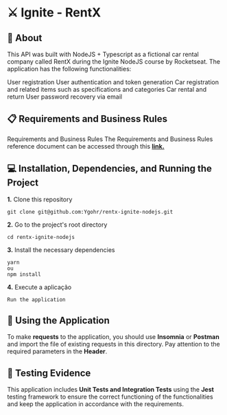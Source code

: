 # ⚔️ Ignite - RentX


## :pushpin: About
This API was built with NodeJS + Typescript as a fictional car rental company called RentX during the Ignite NodeJS course by Rocketseat.
The application has the following functionalities:

User registration
User authentication and token generation
Car registration and related items such as specifications and categories
Car rental and return
User password recovery via email

## 📋 Requirements and Business Rules
Requirements and Business Rules
The Requirements and Business Rules reference document can be accessed through this  [**link.**](https://www.notion.so/Requisitos-e-Regras-de-Neg-cio-RentX-5aefdddde3304896a6e10e2f5b3c98f7)

## 💻 Installation, Dependencies, and Running the Project
**1.** Clone this repository
```
git clone git@github.com:Ygohr/rentx-ignite-nodejs.git
``` 
**2.** Go to the project's root directory
```
cd rentx-ignite-nodejs
``` 
**3.**  Install the necessary dependencies
```
yarn 
ou
npm install
```
**4.** Execute a aplicação
```
Run the application
```

## :floppy_disk: Using the Application
To make **requests** to the application, you should use **Insomnia** or **Postman** and import the file of existing requests in this directory.
Pay attention to the required parameters in the **Header**.

## :syringe: Testing Evidence
This application includes **Unit Tests and Integration Tests** using the **Jest** testing framework to ensure the correct functioning of the functionalities and keep the application in accordance with the requirements. <br/>
